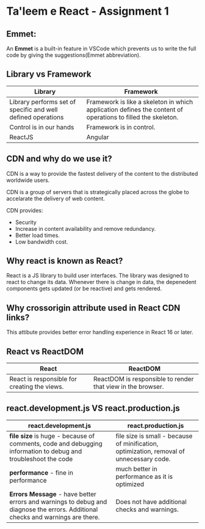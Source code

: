 # Ta'leem e React - Assignment 1

## Emmet:
An **Emmet** is a built-in feature in VSCode which prevents us to write the full code by giving the suggestions(Emmet abbreviation).

## Library vs Framework
|Library|Framework|
|----------------------|---------------------|
|Library performs set of specific and well defined operations|Framework is like a skeleton in which application defines the content of operations to filled the skeleton.|
|Control is in our hands|Framework is in control.|
|ReactJS|Angular|

## CDN and why do we use it?
CDN is a way to provide the fastest delivery of the content to the distributed worldwide users.

CDN is a group of servers that is strategically placed across the globe to accelarate the delivery of web content.

CDN provides:
* Security
* Increase in content availability and remove redundancy.
* Better load times.
* Low bandwidth cost.

## Why react is known as React?
React is a JS library to build user interfaces.
The library was designed to react to change its data.
Whenever there is change in data, the depenedent components gets updated (or be reactive) and gets rendered.

## Why crossorigin attribute used in React CDN links?
This attibute provides better error handling experience in React 16 or later.

## React vs ReactDOM
|React|ReactDOM|
|--------------------------|-----------------------|
|React is responsible for creating the views.|ReactDOM is responsible to render that view in the browser.|

## react.development.js VS react.production.js
|react.development.js|react.production.js|
|----------------|--------------|
|**file size** is huge - because of comments, code and debugging information to debug and troubleshoot the code |file size is small - because of minification, optimization, removal of unnecessary code.|
|**performance** - fine in performance|much better in performance as it is optimized|
|**Errors Message** - have better errors and warnings to debug and diagnose the errors. Additional checks and warnings are there.|Does not have additional checks and warnings.|